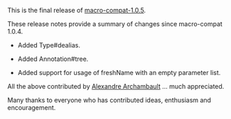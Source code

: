 This is the final release of [macro-compat-1.0.5][macro-compat].

These release notes provide a summary of changes since macro-compat 1.0.4.

* Added Type#dealias.

* Added Annotation#tree.

* Added support for usage of freshName with an empty parameter list.

All the above contributed by [Alexandre Archambault][alxarchambault] ... much appreciated.

Many thanks to everyone who has contributed ideas, enthusiasm and encouragement.

[macro-compat]: https://github.com/milessabin/macro-compat
[alxarchambault]: https://twitter.com/alxarchambault
